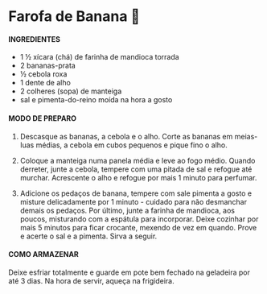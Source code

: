 # Farofa de Banana :banana: #

#### INGREDIENTES

- 1 ½ xícara (chá) de farinha de mandioca torrada
- 2 bananas-prata
- ½ cebola roxa
- 1 dente de alho
- 2 colheres (sopa) de manteiga
- sal e pimenta-do-reino moída na hora a gosto



#### MODO DE PREPARO

1. Descasque as bananas, a cebola e o alho. Corte as bananas em meias-luas médias, a cebola em cubos pequenos e pique fino o alho.

2. Coloque a manteiga numa panela média e leve ao fogo médio. Quando derreter, junte a cebola, tempere com uma pitada de sal e refogue até murchar. Acrescente o alho e refogue por mais 1 minuto para perfumar.

3. Adicione os pedaços de banana, tempere com sale pimenta a gosto e misture delicadamente por 1 minuto - cuidado para não desmanchar demais os pedaços. Por último, junte a farinha de mandioca, aos poucos, misturando com a espátula para incorporar. Deixe cozinhar por mais 5 minutos para ficar crocante, mexendo de vez em quando. Prove e acerte o sal e a pimenta. Sirva a seguir.

#### COMO ARMAZENAR

Deixe esfriar totalmente e guarde em pote bem fechado na geladeira por até 3 dias. Na hora de servir, aqueça na frigideira.







